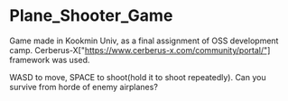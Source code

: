 # Plane_Shooter_Game
Game made in Kookmin Univ, as a final assignment of OSS development camp.
Cerberus-X["https://www.cerberus-x.com/community/portal/"] framework was used.

WASD to move, SPACE to shoot(hold it to shoot repeatedly).
Can you survive from horde of enemy airplanes?
